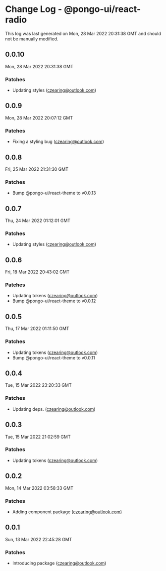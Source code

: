 # Change Log - @pongo-ui/react-radio

This log was last generated on Mon, 28 Mar 2022 20:31:38 GMT and should not be manually modified.

<!-- Start content -->

## 0.0.10

Mon, 28 Mar 2022 20:31:38 GMT

### Patches

- Updating styles (czearing@outlook.com)

## 0.0.9

Mon, 28 Mar 2022 20:07:12 GMT

### Patches

- Fixing a styling bug (czearing@outlook.com)

## 0.0.8

Fri, 25 Mar 2022 21:31:30 GMT

### Patches

- Bump @pongo-ui/react-theme to v0.0.13

## 0.0.7

Thu, 24 Mar 2022 01:12:01 GMT

### Patches

- Updating styles (czearing@outlook.com)

## 0.0.6

Fri, 18 Mar 2022 20:43:02 GMT

### Patches

- Updating tokens (czearing@outlook.com)
- Bump @pongo-ui/react-theme to v0.0.12

## 0.0.5

Thu, 17 Mar 2022 01:11:50 GMT

### Patches

- Updating tokens (czearing@outlook.com)
- Bump @pongo-ui/react-theme to v0.0.11

## 0.0.4

Tue, 15 Mar 2022 23:20:33 GMT

### Patches

- Updating deps. (czearing@outlook.com)

## 0.0.3

Tue, 15 Mar 2022 21:02:59 GMT

### Patches

- Updating tokens (czearing@outlook.com)

## 0.0.2

Mon, 14 Mar 2022 03:58:33 GMT

### Patches

- Adding component package (czearing@outlook.com)

## 0.0.1

Sun, 13 Mar 2022 22:45:28 GMT

### Patches

- Introducing package (czearing@outlook.com)
